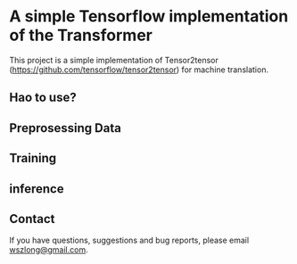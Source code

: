 A simple Tensorflow implementation of the Transformer
===

This project is a simple implementation of Tensor2tensor (https://github.com/tensorflow/tensor2tensor) for machine translation.

Hao to use?
---

Preprosessing Data
---

Training
---

inference
---

Contact
---

If you have questions, suggestions and bug reports, please email wszlong@gmail.com.
